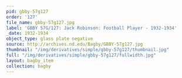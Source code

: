 ```yaml
---
pid: gbby-57g127
order: '127'
file_name: gbby-57g127.jpg
label: 'GBBY 57G/127: Jack Robinson: Football Player - 1932-1934'
_date: 1932-1934
object_type: glass plate negative
source: http://archives.nd.edu/Bagby/GBBY-57g127.jpg
thumbnail: "/img/derivatives/simple/gbby-57g127/thumbnail.jpg"
full: "/img/derivatives/simple/gbby-57g127/fullwidth.jpg"
layout: bagby_item
collection: bagby
---
```

